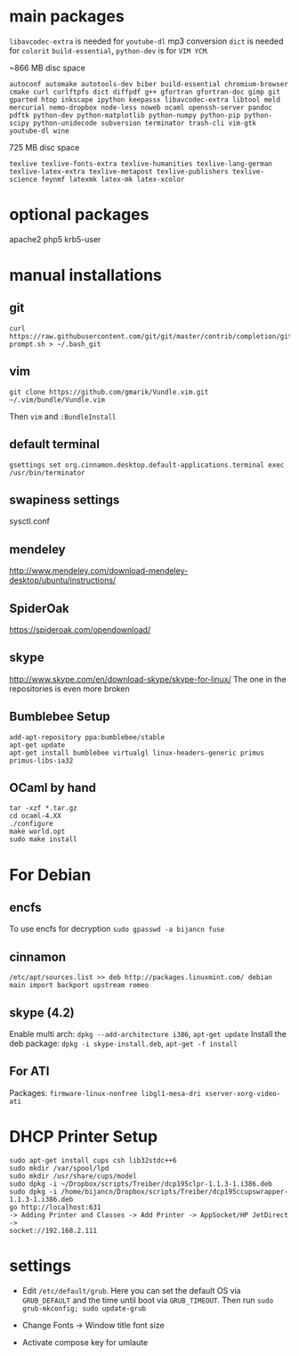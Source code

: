 # main packages
`libavcodec-extra` is needed for `youtube-dl` mp3 conversion
`dict` is needed for `colorit`
`build-essential`, `python-dev` is for `VIM YCM`.

~866 MB disc space
```
autoconf automake autotools-dev biber build-essential chromium-browser cmake curl curlftpfs dict diffpdf g++ gfortran gfortran-doc gimp git gparted htop inkscape ipython keepassx libavcodec-extra libtool meld mercurial nemo-dropbox node-less noweb ocaml openssh-server pandoc pdftk python-dev python-matplotlib python-numpy python-pip python-scipy python-unidecode subversion terminator trash-cli vim-gtk youtube-dl wine
```

725 MB disc space
```
texlive texlive-fonts-extra texlive-humanities texlive-lang-german texlive-latex-extra texlive-metapost texlive-publishers texlive-science feynmf latexmk latex-mk latex-xcolor
```

# optional packages
apache2 php5 krb5-user

# manual installations
## git
```
curl https://raw.githubusercontent.com/git/git/master/contrib/completion/git-prompt.sh > ~/.bash_git
```

## vim
```
git clone https://github.com/gmarik/Vundle.vim.git ~/.vim/bundle/Vundle.vim
```
Then `vim` and `:BundleInstall`

## default terminal
```
gsettings set org.cinnamon.desktop.default-applications.terminal exec /usr/bin/terminator
```

## swapiness settings
sysctl.conf

## mendeley
http://www.mendeley.com/download-mendeley-desktop/ubuntu/instructions/

## SpiderOak
https://spideroak.com/opendownload/

## skype
http://www.skype.com/en/download-skype/skype-for-linux/
The one in the repositories is even more broken

## Bumblebee Setup
```
add-apt-repository ppa:bumblebee/stable
apt-get update
apt-get install bumblebee virtualgl linux-headers-generic primus primus-libs-ia32
```

## OCaml by hand
```
tar -xzf *.tar.gz
cd ocaml-4.XX
./configure
make world.opt
sudo make install
````

# For Debian
## encfs
To use encfs for decryption `sudo gpasswd -a bijancn fuse`

## cinnamon
` /etc/apt/sources.list >>
deb http://packages.linuxmint.com/ debian main import backport upstream romeo `

## skype (4.2)
Enable multi arch: `dpkg --add-architecture i386`, `apt-get update`
Install the deb package: `dpkg -i skype-install.deb`, `apt-get -f install`

## For ATI
Packages: `firmware-linux-nonfree libgl1-mesa-dri xserver-xorg-video-ati`

# DHCP Printer Setup
```
sudo apt-get install cups csh lib32stdc++6
sudo mkdir /var/spool/lpd
sudo mkdir /usr/share/cups/model
sudo dpkg -i ~/Dropbox/scripts/Treiber/dcp195clpr-1.1.3-1.i386.deb
sudo dpkg -i /home/bijancn/Dropbox/scripts/Treiber/dcp195ccupswrapper-1.1.3-1.i386.deb
go http://localhost:631
-> Adding Printer and Classes -> Add Printer -> AppSocket/HP JetDirect ->
socket://192.168.2.111
```

# settings
- Edit `/etc/default/grub`. Here you can set the default OS via `GRUB_DEFAULT`
  and the time until boot via `GRUB_TIMEOUT`. Then run `sudo grub-mkconfig; sudo
  update-grub`

- Change Fonts -> Window title font size

- Activate compose key for umlaute
